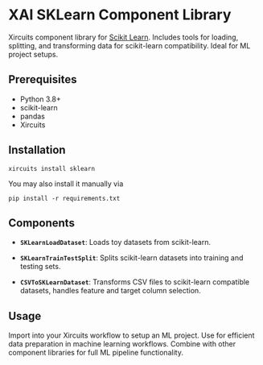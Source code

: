 # XAI SKLearn Component Library

Xircuits component library for [Scikit Learn](https://scikit-learn.org/stable/index.html). Includes tools for loading, splitting, and transforming data for scikit-learn compatibility. Ideal for ML project setups.

## Prerequisites

- Python 3.8+
- scikit-learn
- pandas
- Xircuits

## Installation

```
xircuits install sklearn
```

You may also install it manually via
```
pip install -r requirements.txt
```

## Components

- **`SKLearnLoadDataset`**: Loads toy datasets from scikit-learn.

- **`SKLearnTrainTestSplit`**: Splits scikit-learn datasets into training and testing sets.

- **`CSVToSKLearnDataset`**: Transforms CSV files to scikit-learn compatible datasets, handles feature and target column selection.

## Usage

Import into your Xircuits workflow to setup an ML project. Use for efficient data preparation in machine learning workflows. Combine with other component libraries for full ML pipeline functionality.

